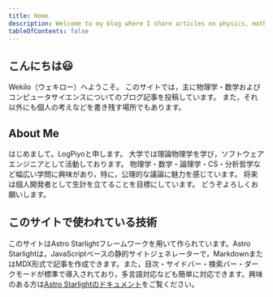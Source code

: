 ```yaml
---
title: Home
description: Welcome to my blog where I share articles on physics, mathematics, and programming.
tableOfContents: false
---
```


## こんにちは😃
Wekilo（ウェキロー）へようこそ。
このサイトでは，主に物理学・数学およびコンピュータサイエンスについてのブログ記事を投稿しています。
また，それ以外にも個人の考えなどを書き残す場所でもあります。

## About Me
はじめまして。LogPiyoと申します。
大学では理論物理学を学び，ソフトウェアエンジニアとして活動しております。
物理学・数学・論理学・CS・分析哲学など幅広い学問に興味があり，特に，公理的な議論に魅力を感じています。
将来は個人開発者として生計を立てることを目標にしています。
どうぞよろしくお願いします。

## このサイトで使われている技術
このサイトはAstro Starlightフレームワークを用いて作られています。Astro Starlightは，JavaScriptベースの静的サイトジェネレーターで，MarkdownまたはMDX形式で記事を作成できます。また，目次・サイドバー・検索バー・ダークモードが標準で導入されており，多言語対応なども簡単に対応できます。興味のある方は[Astro Starlightのドキュメント](https://starlight.astro.build/)をご覧ください。